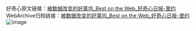 好奇心原文链接：[被数据改变的好莱坞_Best on the Web_好奇心日报-里约](https://www.qdaily.com/articles/4188.html)
WebArchive归档链接：[被数据改变的好莱坞_Best on the Web_好奇心日报-里约](http://web.archive.org/web/20190623153946/https://www.qdaily.com/articles/4188.html)
![image](http://ww3.sinaimg.cn/large/007d5XDply1g3veu5uqukj30u02q0qs4)